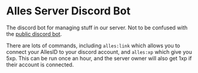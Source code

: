 # Alles Server Discord Bot
The discord bot for managing stuff in our server. Not to be confused with the [public discord bot](https://alles.link/discordbot).

There are lots of commands, including `alles:link` which allows you to connect your AllesID to your discord account, and `alles:xp` which give you 5xp. This can be run once an hour, and the server owner will also get 1xp if their account is connected.